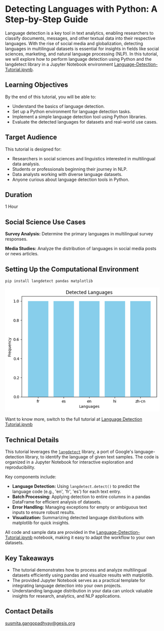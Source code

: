 # Detecting Languages with Python: A Step-by-Step Guide

Language detection is a key tool in text analytics, enabling researchers to classify documents, messages, and other textual data into their respective languages. With the rise of social media and globalization, detecting languages in multilingual datasets is essential for insights in fields like social sciences, marketing, and natural language processing (NLP). In this tutorial, we will explore how to perform language detection using Python and the langdetect library in a Jupyter Notebook environment [Language-Detection-Tutorial.ipynb](Language-Detection-Tutorial.ipynb).

## Learning Objectives
By the end of this tutorial, you will be able to:

- Understand the basics of language detection.
- Set up a Python environment for language detection tasks.
- Implement a simple language detection tool using Python libraries.
- Evaluate the detected languages for datasets and real-world use cases.

## Target Audience
This tutorial is designed for:

- Researchers in social sciences and linguistics interested in multilingual data analysis.
- Students or professionals beginning their journey in NLP.
- Data analysts working with diverse language datasets.
- Anyone curious about language detection tools in Python.

## Duration
1 Hour

## Social Science Use Cases
**Survey Analysis:** Determine the primary languages in multilingual survey responses.

**Media Studies:** Analyze the distribution of languages in social media posts or news articles.

## Setting Up the Computational Environment
```
pip install langdetect pandas matplotlib
```

![](language-detection.png)

Want to know more, switch to the full tutorial at [Language Detection Tutorial.ipynb](Language-Detection-Tutorial.ipynb)
## Technical Details

This tutorial leverages the [`langdetect`](https://github.com/Mimino666/langdetect) library, a port of Google's language-detection library, to identify the language of given text samples. The code is organized in a Jupyter Notebook for interactive exploration and reproducibility.

Key components include:

- **Language Detection:** Using `langdetect.detect()` to predict the language code (e.g., 'en', 'fr', 'es') for each text entry.
- **Batch Processing:** Applying detection to entire columns in a pandas DataFrame for efficient analysis of datasets.
- **Error Handling:** Managing exceptions for empty or ambiguous text inputs to ensure robust results.
- **Visualization:** Summarizing detected language distributions with matplotlib for quick insights.

All code and sample data are provided in the [Language-Detection-Tutorial.ipynb](Language-Detection-Tutorial.ipynb) notebook, making it easy to adapt the workflow to your own datasets.

## Key Takeaways

- The tutorial demonstrates how to process and analyze multilingual datasets efficiently using pandas and visualize results with matplotlib.
- The provided Jupyter Notebook serves as a practical template for integrating language detection into your own projects.
- Understanding language distribution in your data can unlock valuable insights for research, analytics, and NLP applications.

## Contact Details
susmita.gangopadhyay@gesis.org